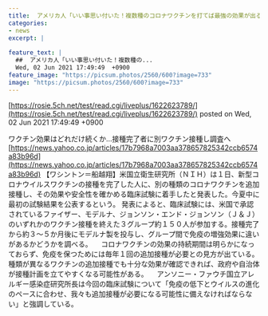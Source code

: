 ```yaml
---
title:  アメリカ人「いい事思い付いた！複数種のコロナワクチンを打てば最強の効果が出るんじゃないか？」 
categories:
- news
excerpt: |
  
feature_text: |
  ##  アメリカ人「いい事思い付いた！複数種の...
  Wed, 02 Jun 2021 17:49:49  +0900
feature_image: "https://picsum.photos/2560/600?image=733"
image: "https://picsum.photos/2560/600?image=733"
---
```


[https://rosie.5ch.net/test/read.cgi/liveplus/1622623789/](https://rosie.5ch.net/test/read.cgi/liveplus/1622623789/)
posted on Wed, 02 Jun 2021 17:49:49  +0900

<!--more-->

ワクチン効果はどれだけ続くか…接種完了者に別ワクチン接種し調査へ [https://news.yahoo.co.jp/articles/17b7968a7003aa378657825342ccb6574a83b96d](https://news.yahoo.co.jp/articles/17b7968a7003aa378657825342ccb6574a83b96d) 【ワシントン＝船越翔】米国立衛生研究所（ＮＩＨ）は１日、新型コロナウイルスワクチンの接種を完了した人に、別の種類のコロナワクチンを追加接種し、その効果や安全性を確かめる臨床試験に着手したと発表した。今夏中に最初の試験結果を公表するという。 発表によると、臨床試験には、米国で承認されているファイザー、モデルナ、ジョンソン・エンド・ジョンソン（Ｊ＆Ｊ）のいずれかのワクチン接種を終えた３グループ約１５０人が参加する。接種完了から約３〜５か月後にモデルナ製を投与し、グループ間で免疫の増強効果に違いがあるかどうかを調べる。 　コロナワクチンの効果の持続期間は明らかになっておらず、免疫を保つためには毎年１回の追加接種が必要との見方が出ている。種類が異なるワクチンの追加接種でも十分な効果が確認できれば、政府や自治体が接種計画を立てやすくなる可能性がある。 　アンソニー・ファウチ国立アレルギー感染症研究所長は今回の臨床試験について「免疫の低下とウイルスの進化のペースに合わせ、我々も追加接種が必要になる可能性に備えなければならない」と強調している。
